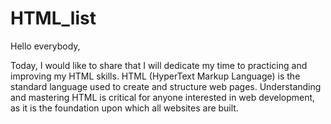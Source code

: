 # HTML_list

Hello everybody,

Today, I would like to share that I will dedicate my time to practicing and improving my HTML skills. HTML (HyperText Markup Language) is the standard language used to create and structure web pages. Understanding and mastering HTML is critical for anyone interested in web development, as it is the foundation upon which all websites are built.

 
